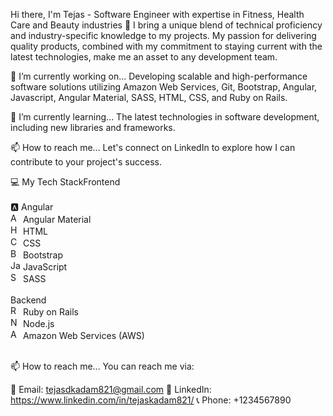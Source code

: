 Hi there, I'm Tejas - Software Engineer with expertise in Fitness, Health Care and Beauty industries 👋
I bring a unique blend of technical proficiency and industry-specific knowledge to my projects. My passion for delivering quality products, combined with my commitment to staying current with the latest technologies, make me an asset to any development team.

🔭 I’m currently working on...
Developing scalable and high-performance software solutions utilizing Amazon Web Services, Git, Bootstrap, Angular, Javascript, Angular Material, SASS, HTML, CSS, and Ruby on Rails.

🌱 I’m currently learning...
The latest technologies in software development, including new libraries and frameworks.

📫 How to reach me...
Let's connect on LinkedIn to explore how I can contribute to your project's success.

💻 My Tech StackFrontend </br></br>
🅰️ Angular
</br><img src="https://material.angular.io/assets/img/favicons/favicon-32x32.png" width="16px" height="16px" alt="Angular Material Icon"> Angular Material
</br>
<img src="https://www.w3.org/html/logo/downloads/HTML5_Logo_32.png" width="16px" height="16px" alt="HTML Icon"> HTML
</br>
<img src="https://cdn.worldvectorlogo.com/logos/css3.svg" width="16px" height="16px" alt="CSS Icon"> CSS
</br>
<img src="https://cdn.worldvectorlogo.com/logos/bootstrap-4.svg" width="16px" height="16px" alt="Bootstrap Icon"> Bootstrap
</br>
<img src="https://cdn.worldvectorlogo.com/logos/javascript-1.svg" width="16px" height="16px" alt="JavaScript Icon"> JavaScript
</br>
<img src="https://cdn.worldvectorlogo.com/logos/sass-1.svg" width="16px" height="16px" alt="SASS Icon"> SASS
</br></br>
Backend
</br><img src="https://cdn.worldvectorlogo.com/logos/ruby.svg" width="16px" height="16px" alt="Ruby on Rails Icon"> Ruby on Rails
</br><img src="https://cdn.worldvectorlogo.com/logos/nodejs-icon.svg" width="16px" height="16px" alt="Node.js Icon"> Node.js
</br><img src="https://cdn.worldvectorlogo.com/logos/aws-2.svg" width="16px" height="16px" alt="AWS Icon"> Amazon Web Services (AWS)
</br></br>

📫 How to reach me...
You can reach me via:

📧 Email: tejasdkadam821@gmail.com
🔗 LinkedIn: https://www.linkedin.com/in/tejaskadam821/
📞 Phone: +1234567890

<!---
tejas821/tejas821 is a ✨ special ✨ repository because its `README.md` (this file) appears on your GitHub profile.
You can click the Preview link to take a look at your changes.
--->
